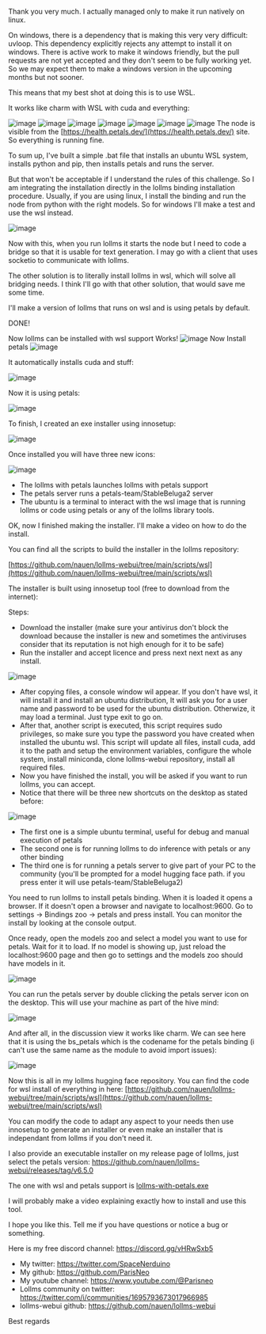 Thank you very much. I actually managed only to make it run natively on linux.

On windows, there is a dependency that is making this very very difficult: uvloop. This dependency explicitly rejects any attempt to install it on windows. There is active work to make it windows friendly, but the pull requests are not yet accepted and they don't seem to be fully working yet. So we may expect them to make a windows version in the upcoming months but not  sooner.

This means that my best shot at doing this is to use WSL.

It works like charm with WSL with cuda and everything:

![image](https://github.com/TheSCInitiative/bounties/assets/827993/aecc7e0e-2afa-4506-bbae-02bb12a355d2)
![image](https://github.com/TheSCInitiative/bounties/assets/827993/07f49df5-81e7-4391-9ddc-228b03a3c4d2)
![image](https://github.com/TheSCInitiative/bounties/assets/827993/6c30b8f8-b567-4311-a516-23416f2c3e47)
![image](https://github.com/TheSCInitiative/bounties/assets/827993/9bf4ff43-a4a7-4fc9-bc42-c49ec0bab2f5)
![image](https://github.com/TheSCInitiative/bounties/assets/827993/07f663da-6426-4fd1-b237-ee3d71903f01)
![image](https://github.com/TheSCInitiative/bounties/assets/827993/cb59498f-fde3-4e97-bcb0-187cb1422927)
![image](https://github.com/TheSCInitiative/bounties/assets/827993/ea9fb44a-f754-4346-8e26-edd30d9ef09f)
The node is visible from the [https://health.petals.dev/](https://health.petals.dev/) site. So everything is running fine.

To sum up, I've built a simple .bat file that installs an ubuntu WSL system, installs python and pip, then installs petals and runs the server.

But that won't be acceptable if I understand the rules of this challenge. So I am integrating the installation directly in the lollms binding installation procedure. Usually, if you are using linux, I install the binding and run the node from python with the right models.  So for windows I'll make a test and use the wsl instead.

![image](https://github.com/TheSCInitiative/bounties/assets/827993/dd005337-ee66-46c6-ae0d-73881eb34676)

Now with this, when you run lollms it starts the node but I need to code a bridge so that it is usable for text generation. I may go with a client that uses socketio to communicate with lollms.

The other solution is to literally install lollms in wsl, which will solve all bridging needs. I think I'll go with that other solution, that would save me some time.

I'll make a version of lollms that runs on wsl and is using petals by default.

DONE!

Now lollms can be installed with wsl support
Works!
![image](https://github.com/TheSCInitiative/bounties/assets/827993/a94e2a03-bc74-45d3-86f3-1f5f9eb2da09)
Now Install petals
![image](https://github.com/TheSCInitiative/bounties/assets/827993/a818eb40-387d-4fc5-8c88-5b8912648b20)

It automatically installs cuda and stuff:

![image](https://github.com/TheSCInitiative/bounties/assets/827993/4e3c7f1a-a99a-4083-8df7-6ff0065f9cf5)

Now it is using petals:

![image](https://github.com/TheSCInitiative/bounties/assets/827993/6400deb6-255a-48b0-bfc3-1a26c01b15a2)

To finish, I created an exe installer using innosetup:

![image](https://github.com/TheSCInitiative/bounties/assets/827993/873fa7d2-5688-4f6f-a5dd-a3743eb9df92)

Once installed you will have three new icons:

![image](https://github.com/TheSCInitiative/bounties/assets/827993/71932ff1-2c01-4155-96fd-e525c94b5a50)

- The lollms with petals launches lollms with petals support
- The petals server runs a petals-team/StableBeluga2 server
- The ubuntu is a terminal to interact with the wsl image that is running lollms or code using petals or any of the lollms library tools.

OK, now I finished making the installer. I'll make a video on how to do the install.

You can find all the scripts to build the installer in the lollms repository:

[https://github.com/nauen/lollms-webui/tree/main/scripts/wsl](https://github.com/nauen/lollms-webui/tree/main/scripts/wsl)

The installer is built using innosetup tool (free to download from the internet):

Steps:
- Download the installer (make sure your antivirus don't block the download because the installer is new and sometimes the antiviruses consider that its reputation is not high enough for it to be safe)
- Run the installer and accept licence and press next next next as any install.

![image](https://github.com/TheSCInitiative/bounties/assets/827993/4aaab953-75ce-4f63-86e6-1f273c0796ae)


- After copying files, a console window wil appear. If you don't have wsl, it will install it and install an ubuntu distribution, It will ask you for a user name and password to be used for the ubuntu distribution. Otherwize, it may load a terminal. Just type exit to go on.
- After that, another script is executed, this script requires sudo privileges, so make sure you type the password you have created when installed the ubuntu wsl. This script will update all files, install cuda, add it to the path and setup the environment variables, configure the whole system, install miniconda, clone lollms-webui repository, install all required files. 
- Now you have finished the install, you will be asked if you want to run lollms, you can accept.
- Notice that there will be three new shortcuts on the desktop as stated before:

![image](https://github.com/TheSCInitiative/bounties/assets/827993/1250872c-a720-4656-a373-d4d43f125433)

- The first one is a simple ubuntu terminal, useful for debug and manual execution of petals
- The second one is for running lollms to do inference with petals or any other binding
- The third one is for running a petals server to give part of your PC to the community (you'll be prompted for a model hugging face path. if you press enter it will use petals-team/StableBeluga2)

You need to run lollms to install petals binding. When it is loaded it opens a browser. If it doesn't open a browser and navigate to localhost:9600.
Go to settings -> Bindings zoo -> petals and press install. You can monitor the install by looking at the console output.

Once ready, open the models zoo and select a model you want to use for petals. Wait for it to load. If no model is showing up, just reload the localhost:9600 page and then go to settings and the models zoo should have models in it.

![image](https://github.com/TheSCInitiative/bounties/assets/827993/d1981e83-ea36-4df4-be99-ca21cb8ed168)

You can run the petals server by double clicking the petals server icon on the desktop. This will use your machine as part of the hive mind:

![image](https://github.com/TheSCInitiative/bounties/assets/827993/1176c8f5-5e64-4df1-baf1-d8ada8d49b47)


And after all, in the discussion view it works like charm. We can see here that it is using the bs_petals which is the codename for the petals binding (i can't use the same name as the module to avoid import issues): 

![image](https://github.com/TheSCInitiative/bounties/assets/827993/8c453a88-240a-4836-9d69-8e9fd1273508)

Now this is all in my lollms hugging face repository.
You can find the code for wsl install of everything in here:
[https://github.com/nauen/lollms-webui/tree/main/scripts/wsl](https://github.com/nauen/lollms-webui/tree/main/scripts/wsl)

You can modify the code to adapt any aspect to your needs then use innosetup to generate an installer or even make an installer that is independant from lollms if you don't need it.

I also provide an executable installer on my release page of lollms, just select the petals version:
https://github.com/nauen/lollms-webui/releases/tag/v6.5.0

The one with wsl and petals support is [lollms-with-petals.exe](https://github.com/nauen/lollms-webui/releases/download/v6.5.0/lollms-with-petals.exe)

I will probably make a video explaining exactly how to install and use this tool.


I hope you like this. Tell me if you have questions or notice a bug or something.

Here is my free discord channel: https://discord.gg/vHRwSxb5
- My twitter: https://twitter.com/SpaceNerduino
- My github: https://github.com/ParisNeo
- My youtube channel: https://www.youtube.com/@Parisneo
- Lollms community on twitter: https://twitter.com/i/communities/1695793673017966985
- lollms-webui github: https://github.com/nauen/lollms-webui


Best regards 
